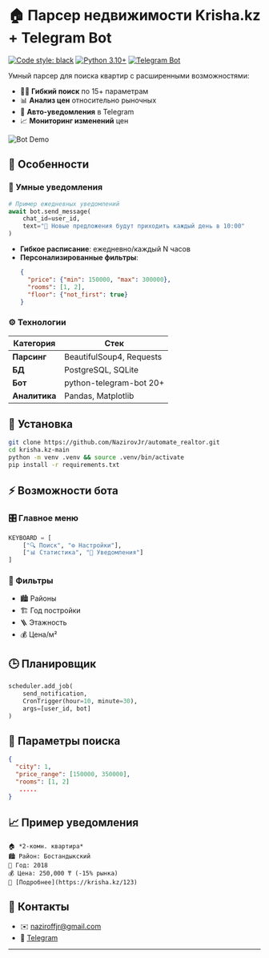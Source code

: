 # 🏠 Парсер недвижимости Krisha.kz + Telegram Bot

[![Code style: black](https://img.shields.io/badge/code%20style-black-000000.svg)](https://github.com/psf/black)
[![Python 3.10+](https://img.shields.io/badge/python-3.10%2B-blue)](https://www.python.org/)
[![Telegram Bot](https://img.shields.io/badge/Telegram-Bot-blue.svg)](https://core.telegram.org/bots)

Умный парсер для поиска квартир с расширенными возможностями:
- 🕵️‍♂️ **Гибкий поиск** по 15+ параметрам
- 📊 **Анализ цен** относительно рыночных
- 🔔 **Авто-уведомления** в Telegram
- 📈 **Мониторинг изменений** цен

![Bot Demo](https://i.imgur.com/5X6Jz9L.gif)

## 🌟 Особенности

### 🤖 Умные уведомления
```python
# Пример ежедневных уведомлений
await bot.send_message(
    chat_id=user_id,
    text="🔔 Новые предложения будут приходить каждый день в 10:00"
)
```
- **Гибкое расписание**: ежедневно/каждый N часов
- **Персонализированные фильтры**:
  ```json
  {
    "price": {"min": 150000, "max": 300000},
    "rooms": [1, 2],
    "floor": {"not_first": true}
  }
  ```

### ⚙️ Технологии
| Категория       | Стек                     |
|-----------------|--------------------------|
| **Парсинг**     | BeautifulSoup4, Requests |
| **БД**          | PostgreSQL, SQLite       |
| **Бот**         | python-telegram-bot 20+  |
| **Аналитика**   | Pandas, Matplotlib       |

## 🚀 Установка
```bash
git clone https://github.com/NazirovJr/automate_realtor.git
cd krisha.kz-main
python -m venv .venv && source .venv/bin/activate
pip install -r requirements.txt
```

## ⚡ Возможности бота

### 🎛 Главное меню
```python
KEYBOARD = [
    ["🔍 Поиск", "⚙️ Настройки"],
    ["📊 Статистика", "🔔 Уведомления"]
]
```

### 🔧 Фильтры
- 🏙 Районы
- 🏗 Год постройки
- 🪜 Этажность
- 💰 Цена/м²

## 🕒 Планировщик
```python
scheduler.add_job(
    send_notification,
    CronTrigger(hour=10, minute=30),
    args=[user_id, bot]
)
```

## 📄 Параметры поиска
```json
{
  "city": 1,
  "price_range": [150000, 350000],
  "rooms": [1, 2]
   .....
}
```

## 📈 Пример уведомления
```
🏠 *2-комн. квартира*  
🏙️ Район: Бостандыкский  
🏢 Год: 2018  
💰 Цена: 250,000 ₸ (-15% рынка)  
🔗 [Подробнее](https://krisha.kz/123)
```

## 📮 Контакты
- ✉️ [naziroffjr@gmail.com](mailto:naziroffjr@gmail.com)
- 📱 [Telegram](https://t.me/NJR_Ilhom)

---
